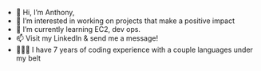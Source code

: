 - 👋 Hi, I’m Anthony,
- 👀 I’m interested in working on projects that make a positive impact
- 🌱 I’m currently learning EC2, dev ops.
- 📫 Visit my LinkedIn & send me a message! 
- 🧑🏽‍💻 I have 7 years of coding experience with a couple languages under my belt 

<!---
AnthonyM247/AnthonyM247 is a ✨ special ✨ repository because its `README.md` (this file) appears on your GitHub profile.
You can click the Preview link to take a look at your changes.
--->
